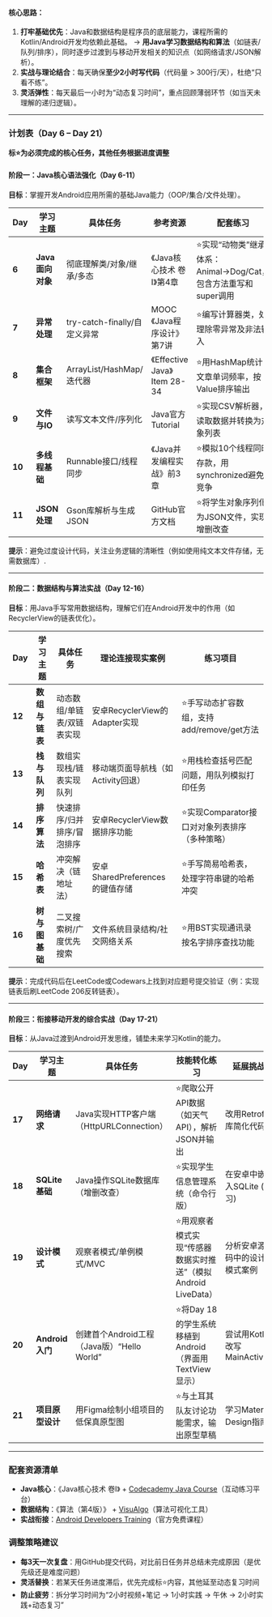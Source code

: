 #### **核心思路**：
1. **打牢基础优先**：Java和数据结构是程序员的底层能力，课程所需的Kotlin/Android开发均依赖此基础。
   → **用Java学习数据结构和算法**（如链表/队列/排序），同时逐步过渡到与移动开发相关的知识点（如网络请求/JSON解析）。
2. **实战与理论结合**：每天确保**至少2小时写代码**（代码量 > 300行/天），杜绝“只看不练”。
3. **灵活弹性**：每天最后一小时为“动态复习时间”，重点回顾薄弱环节（如当天未理解的递归逻辑）。

---

### 计划表（Day 6 – Day 21）
**标⭐为必须完成的核心任务，其他任务根据进度调整**

#### **阶段一：Java核心语法强化（Day 6-11）**
**目标**：掌握开发Android应用所需的基础Java能力（OOP/集合/文件处理）。

| **Day** | **学习主题** | **具体任务** | **参考资源** | **配套练习** |
|---------|--------------|--------------|--------------|--------------|
| **6**   | **Java面向对象** | 彻底理解类/对象/继承/多态 | 《Java核心技术 卷I》第4章 | ⭐实现“动物类”继承体系：Animal→Dog/Cat，包含方法重写和super调用 |
| **7**   | **异常处理** | try-catch-finally/自定义异常 | MOOC《Java程序设计》第7讲 | ⭐编写计算器类，处理除零异常及非法输入 |
| **8**   | **集合框架** | ArrayList/HashMap/迭代器 | 《Effective Java》Item 28-34 | ⭐用HashMap统计文章单词频率，按Value排序输出 |
| **9**   | **文件与IO** | 读写文本文件/序列化 | Java官方Tutorial | ⭐实现CSV解析器，读取数据并转换为对象列表 |
| **10**  | **多线程基础** | Runnable接口/线程同步 | 《Java并发编程实战》前3章 | ⭐模拟10个线程同时存款，用synchronized避免竞争 |
| **11**  | **JSON处理** | Gson库解析与生成JSON | GitHub官方文档 | ⭐将学生对象序列化为JSON文件，实现增删改查 |

**提示**：避免过度设计代码，关注业务逻辑的清晰性（例如使用纯文本文件存储，无需数据库）.

---

#### **阶段二：数据结构与算法实战（Day 12-16）**
**目标**：用Java手写常用数据结构，理解它们在Android开发中的作用（如RecyclerView的链表优化）。

| **Day** | **学习主题** | **具体任务** | **理论连接现实案例** | **练习项目** |
|---------|--------------|--------------|--------------------|-------------|
| **12**  | **数组与链表** | 动态数组/单链表/双链表实现 | 安卓RecyclerView的Adapter实现 | ⭐手写动态扩容数组，支持add/remove/get方法 |
| **13**  | **栈与队列** | 数组实现栈/链表实现队列 | 移动端页面导航栈（如Activity回退） | ⭐用栈检查括号匹配问题，用队列模拟打印任务 |
| **14**  | **排序算法** | 快速排序/归并排序/冒泡排序 | 安卓RecyclerView数据排序功能 | ⭐实现Comparator接口对对象列表排序（多种策略） |
| **15**  | **哈希表** | 冲突解决（链地址法） | 安卓SharedPreferences的键值存储 | ⭐手写简易哈希表，处理字符串键的哈希冲突 |
| **16**  | **树与图基础** | 二叉搜索树/广度优先搜索 | 文件系统目录结构/社交网络关系 | ⭐用BST实现通讯录按名字排序查找功能 |

**提示**：完成代码后在LeetCode或Codewars上找到对应题号提交验证（例：实现链表后刷LeetCode 206反转链表）。

---

#### **阶段三：衔接移动开发的综合实战（Day 17-21）**
**目标**：从Java过渡到Android开发思维，铺垫未来学习Kotlin的能力。

| **Day** | **学习主题** | **具体任务** | **技能转化练习** | **延展挑战** |
|---------|--------------|--------------|------------------|--------------|
| **17**  | **网络请求** | Java实现HTTP客户端（HttpURLConnection） | ⭐爬取公开API数据（如天气API），解析JSON并输出 | 改用Retrofit库简化代码 |
| **18**  | **SQLite基础** | Java操作SQLite数据库（增删改查） | ⭐实现学生信息管理系统（命令行版） | 在安卓中嵌入SQLite (预习) |
| **19**  | **设计模式** | 观察者模式/单例模式/MVC | ⭐用观察者模式实现“传感器数据实时推送”（模拟Android LiveData） | 分析安卓源码中的设计模式案例 |
| **20**  | **Android入门** | 创建首个Android工程（Java版）“Hello World” | ⭐将Day 18的学生系统移植到Android（界面用TextView显示） | 尝试用Kotlin改写MainActivity |
| **21**  | **项目原型设计** | 用Figma绘制小组项目的低保真原型图 | ⭐与土耳其队友讨论功能需求，输出原型草稿 | 学习Material Design指南 |

---

### **配套资源清单**
- **Java核心**：《Java核心技术 卷I》 + [Codecademy Java Course](https://www.codecademy.com/learn/learn-java)（互动练习平台）
- **数据结构**：《算法（第4版）》 + [VisuAlgo](https://visualgo.net/)（算法可视化工具）
- **实战衔接**：[Android Developers Training](https://developer.android.com/courses)（官方免费课程）

### **调整策略建议**
- **每3天一次复盘**：用GitHub提交代码，对比前日任务并总结未完成原因（是优先级还是难度问题）
- **灵活替换**：若某天任务进度滞后，优先完成标⭐内容，其他延至动态复习时间
- **防止疲劳**：拆分学习时间为“2小时视频+笔记 → 1小时实践 → 午休 → 2小时实践+动态复习”
